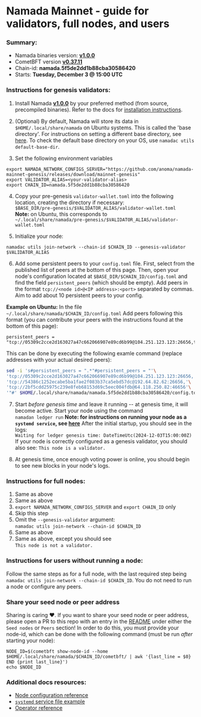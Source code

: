 # Namada Mainnet - guide for validators, full nodes, and users

### Summary:
- Namada binaries version: **[v1.0.0](https://github.com/anoma/namada/releases/tag/v1.0.0)**
- CometBFT version **[v0.37.11](https://github.com/cometbft/cometbft/releases/tag/v0.37.11)**
- Chain-id: **namada.5f5de2dd1b88cba30586420**
- Starts: **Tuesday, December 3 @ 15:00 UTC**

### Instructions for genesis validators:

1. Install Namada **[v1.0.0](https://github.com/anoma/namada/releases/tag/v1.0.0)** by your preferred method (from source, precompiled binaries). Refer to the docs for [installation instructions](https://docs.namada.net/introduction/install).

2. (Optional) By default, Namada will store its data in `$HOME/.local/share/namada` on Ubuntu systems. This is called the 'base directory'. For instructions on setting a different base directory, see [here](https://docs.namada.net/operators/ledger/base-directory). To check the default base directory on your OS, use `namadac utils default-base-dir`. 

3. Set the following environment variables  
```
export NAMADA_NETWORK_CONFIGS_SERVER="https://github.com/anoma/namada-mainnet-genesis/releases/download/mainnet-genesis"
export VALIDATOR_ALIAS=<your-validator-alias> 
export CHAIN_ID=namada.5f5de2dd1b88cba30586420
```

4. Copy your pre-genesis `validator-wallet.toml` into the following location, creating the directory if necessary:  
```$BASE_DIR/pre-genesis/$VALIDATOR_ALIAS/validator-wallet.toml```  
**Note:** on Ubuntu, this corresponds to  
```~/.local/share/namada/pre-genesis/$VALIDATOR_ALIAS/validator-wallet.toml```

5. Initialize your node:  
```
namadac utils join-network --chain-id $CHAIN_ID --genesis-validator $VALIDATOR_ALIAS
```

6. Add some persistent peers to your `config.toml` file. First, select from the published list of peers at the bottom of this page. Then, open your node's configuration located at `$BASE_DIR/$CHAIN_ID/config.toml` and find the field `persistent_peers` (which should be empty). Add peers in the format `tcp://<node id>@<IP address>:<port>` separated by commas. Aim to add about 10 persistent peers to your config.

**Example on Ubuntu:**
In the file `~/.local/share/namada/$CHAIN_ID/config.toml`
Add peers following this format (you can contribute your peers with the instructions found at the bottom of this page):
```
persistent_peers = "tcp://05309c2cce2d163027a47c662066907e89cd6b99@104.251.123.123:26656,tcp://54386c1252ecabe5ba1fae2f083b37ca5ebd57dc@192.64.82.62:26656,tcp://2bf5cdd25975c239e8feb68153d69c5eec004fdb@64.118.250.82:46656"
```
This can be done by executing the following examle command (replace addresses with your actual desired peers):
```bash
sed -i 's#persistent_peers = ".*"#persistent_peers = "'\
'tcp://05309c2cce2d163027a47c662066907e89cd6b99@104.251.123.123:26656,'\
'tcp://54386c1252ecabe5ba1fae2f083b37ca5ebd57dc@192.64.82.62:26656,'\
'tcp://2bf5cdd25975c239e8feb68153d69c5eec004fdb@64.118.250.82:46656'\
'"#' $HOME/.local/share/namada/namada.5f5de2dd1b88cba30586420/config.toml
```

7. Start *before genesis time* and leave it running -- at genesis time, it will become active. Start your node using the command  
```namadan ledger run```
**Note: for instructions on running your node as a `systemd service`, see [here](https://docs.namada.net/operators/ledger/running-a-full-node#running-the-namada-ledger-as-a-systemd-service)**
After the initial startup, you should see in the logs:  
```Waiting for ledger genesis time: DateTimeUtc(2024-12-03T15:00:00Z)```
If your node is correctly configured as a genesis validator, you should also see:
```This node is a validator.```

8. At genesis time, once enough voting power is online, you should begin to see new blocks in your node's logs.


### Instructions for full nodes:
1. Same as above
2. Same as above
3. `export NAMADA_NETWORK_CONFIGS_SERVER` and `export CHAIN_ID` only
4. Skip this step
5. Omit the `--genesis-validator` argument:  
```namadac utils join-network --chain-id $CHAIN_ID```
6. Same as above
7. Same as above, except you should see  
```This node is not a validator.```

### Instructions for users without running a node:
Follow the same steps as for a full node, with the last required step being `namadac utils join-network --chain-id $CHAIN_ID`. You do not need to run a node or configure any peers.

### Share your seed node or peer address
Sharing is caring ❤️. If you want to share your seed node or peer address, please open a PR to this repo with an entry in the [README](./README.md) under either the `Seed nodes` or `Peers` section!
In order to do this, you must provide your node-id, which can be done with the following command (must be run *after* starting your node):  
```
NODE_ID=$(cometbft show-node-id --home $HOME/.local/share/namada/$CHAIN_ID/cometbft/ | awk '{last_line = $0} END {print last_line}')
echo $NODE_ID
```

### Additional docs resources:
- [Node configuration reference](https://docs.namada.net/operators/ledger/env-vars)
- [`systemd` service file example](https://docs.namada.net/operators/ledger/running-a-full-node#running-the-namada-ledger-as-a-systemd-service)
- [Operator reference](https://docs.namada.net/operators)